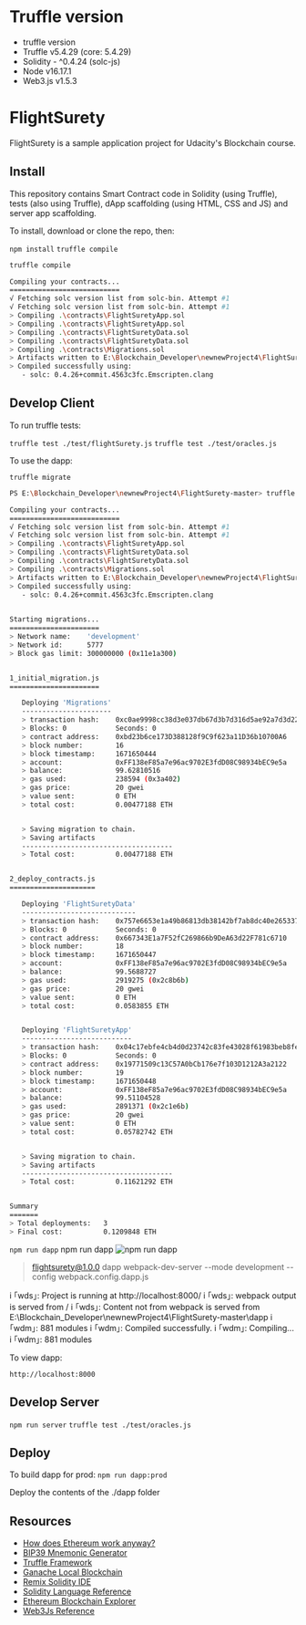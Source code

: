 # Truffle version

* truffle version
* Truffle v5.4.29 (core: 5.4.29)
* Solidity - ^0.4.24 (solc-js)
* Node v16.17.1
* Web3.js v1.5.3

# FlightSurety

FlightSurety is a sample application project for Udacity's Blockchain course.

## Install

This repository contains Smart Contract code in Solidity (using Truffle), tests (also using Truffle), dApp scaffolding (using HTML, CSS and JS) and server app scaffolding.

To install, download or clone the repo, then:

`npm install`
`truffle compile`
```bash
truffle compile

Compiling your contracts...
===========================
√ Fetching solc version list from solc-bin. Attempt #1
√ Fetching solc version list from solc-bin. Attempt #1
> Compiling .\contracts\FlightSuretyApp.sol
> Compiling .\contracts\FlightSuretyApp.sol
> Compiling .\contracts\FlightSuretyData.sol
> Compiling .\contracts\FlightSuretyData.sol
> Compiling .\contracts\Migrations.sol
> Artifacts written to E:\Blockchain_Developer\newnewProject4\FlightSurety-master\build\contracts
> Compiled successfully using:
   - solc: 0.4.26+commit.4563c3fc.Emscripten.clang
```
## Develop Client

To run truffle tests:

`truffle test ./test/flightSurety.js`
`truffle test ./test/oracles.js`

To use the dapp:

`truffle migrate`
```bash
PS E:\Blockchain_Developer\newnewProject4\FlightSurety-master> truffle migrate

Compiling your contracts...
===========================
√ Fetching solc version list from solc-bin. Attempt #1
√ Fetching solc version list from solc-bin. Attempt #1
> Compiling .\contracts\FlightSuretyApp.sol
> Compiling .\contracts\FlightSuretyData.sol
> Compiling .\contracts\FlightSuretyData.sol
> Compiling .\contracts\Migrations.sol
> Artifacts written to E:\Blockchain_Developer\newnewProject4\FlightSurety-master\build\contracts
> Compiled successfully using:
   - solc: 0.4.26+commit.4563c3fc.Emscripten.clang

 
Starting migrations...
======================
> Network name:    'development'
> Network id:      5777
> Block gas limit: 300000000 (0x11e1a300)


1_initial_migration.js
======================

   Deploying 'Migrations'
   ----------------------
   > transaction hash:    0xc0ae9998cc38d3e037db67d3b7d316d5ae92a7d3d221d275c80f0f68b5087a38
   > Blocks: 0            Seconds: 0
   > contract address:    0xbd23b6ce173D388128f9C9f623a11D36b10700A6
   > block number:        16
   > block timestamp:     1671650444
   > account:             0xFF138eF85a7e96ac9702E3fdD08C98934bEC9e5a
   > balance:             99.62810516
   > gas used:            238594 (0x3a402)
   > gas price:           20 gwei
   > value sent:          0 ETH
   > total cost:          0.00477188 ETH


   > Saving migration to chain.
   > Saving artifacts
   -------------------------------------
   > Total cost:          0.00477188 ETH


2_deploy_contracts.js
=====================

   Deploying 'FlightSuretyData'
   ----------------------------
   > transaction hash:    0x757e6653e1a49b86813db38142bf7ab8dc40e265337a098f9410dc945783c89a
   > Blocks: 0            Seconds: 0
   > contract address:    0x667343E1a7F52fC269866b9DeA63d22F781c6710
   > block number:        18
   > block timestamp:     1671650447
   > account:             0xFF138eF85a7e96ac9702E3fdD08C98934bEC9e5a
   > balance:             99.5688727
   > gas used:            2919275 (0x2c8b6b)
   > gas price:           20 gwei
   > value sent:          0 ETH
   > total cost:          0.0583855 ETH


   Deploying 'FlightSuretyApp'
   ---------------------------
   > transaction hash:    0x04c17ebfe4cb4d0d23742c83fe43028f61983beb8fe051e7fc4814dbd206bbbb
   > Blocks: 0            Seconds: 0
   > contract address:    0x19771509c13C57A0bCb176e7f103D1212A3a2122
   > block number:        19
   > block timestamp:     1671650448
   > account:             0xFF138eF85a7e96ac9702E3fdD08C98934bEC9e5a
   > balance:             99.51104528
   > gas used:            2891371 (0x2c1e6b)
   > gas price:           20 gwei
   > value sent:          0 ETH
   > total cost:          0.05782742 ETH


   > Saving migration to chain.
   > Saving artifacts
   -------------------------------------
   > Total cost:          0.11621292 ETH


Summary
=======
> Total deployments:   3
> Final cost:          0.1209848 ETH

```

`npm run dapp`
npm run dapp
![npm run dapp](images/npmRunDapp.png)
> flightsurety@1.0.0 dapp
> webpack-dev-server --mode development --config webpack.config.dapp.js

i ｢wds｣: Project is running at http://localhost:8000/
i ｢wds｣: webpack output is served from /
i ｢wds｣: Content not from webpack is served from E:\Blockchain_Developer\newnewProject4\FlightSurety-master\dapp
i ｢wdm｣:    881 modules
i ｢wdm｣: Compiled successfully.
i ｢wdm｣: Compiling...
i ｢wdm｣:    881 modules


To view dapp:

`http://localhost:8000`

## Develop Server

`npm run server`
`truffle test ./test/oracles.js`

## Deploy

To build dapp for prod:
`npm run dapp:prod`

Deploy the contents of the ./dapp folder


## Resources

* [How does Ethereum work anyway?](https://medium.com/@preethikasireddy/how-does-ethereum-work-anyway-22d1df506369)
* [BIP39 Mnemonic Generator](https://iancoleman.io/bip39/)
* [Truffle Framework](http://truffleframework.com/)
* [Ganache Local Blockchain](http://truffleframework.com/ganache/)
* [Remix Solidity IDE](https://remix.ethereum.org/)
* [Solidity Language Reference](http://solidity.readthedocs.io/en/v0.4.24/)
* [Ethereum Blockchain Explorer](https://etherscan.io/)
* [Web3Js Reference](https://github.com/ethereum/wiki/wiki/JavaScript-API)
